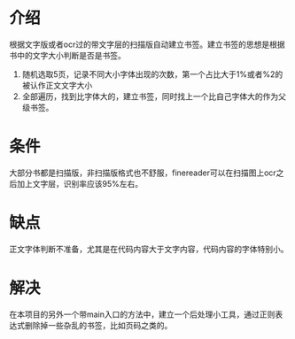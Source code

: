 # 介绍
根据文字版或者ocr过的带文字层的扫描版自动建立书签。建立书签的思想是根据书中的文字大小判断是否是书签。
1. 随机选取5页，记录不同大小字体出现的次数，第一个占比大于1%或者%2的被认作正文文字大小
2. 全部遍历，找到比字体大的，建立书签，同时找上一个比自己字体大的作为父级书签。

# 条件
大部分书都是扫描版，非扫描版格式也不舒服，finereader可以在扫描图上ocr之后加上文字层，识别率应该95%左右。

# 缺点
正文字体判断不准备，尤其是在代码内容大于文字内容，代码内容的字体特别小。

# 解决

在本项目的另外一个带main入口的方法中，建立一个后处理小工具，通过正则表达式删除掉一些杂乱的书签，比如页码之类的。